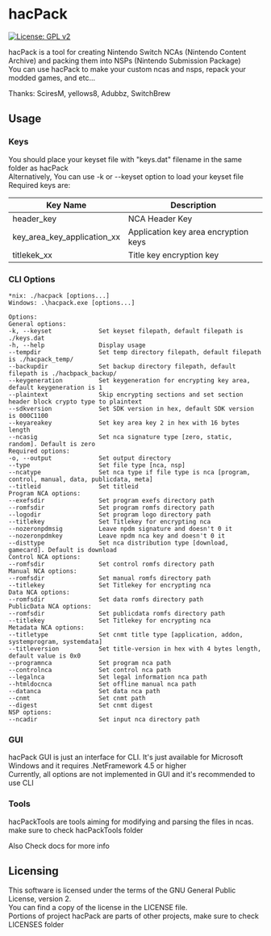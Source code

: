 # hacPack

[![License: GPL v2](https://img.shields.io/badge/License-GPL%20v2-blue.svg)](https://www.gnu.org/licenses/old-licenses/gpl-2.0.en.html)

hacPack is a tool for creating Nintendo Switch NCAs (Nintendo Content Archive) and packing them into NSPs (Nintendo Submission Package)  
You can use hacPack to make your custom ncas and nsps, repack your modded games, and etc...
  
Thanks: SciresM, yellows8, Adubbz, SwitchBrew

## Usage

### Keys

You should place your keyset file with "keys.dat" filename in the same folder as hacPack  
Alternatively, You can use -k or --keyset option to load your keyset file  
Required keys are:  

Key Name | Description
-------- | -----------
header_key | NCA Header Key
key_area_key_application_xx | Application key area encryption keys
titlekek_xx | Title key encryption key

### CLI Options  

```
*nix: ./hacpack [options...]  
Windows: .\hacpack.exe [options...]  
  
Options:
General options:  
-k, --keyset             Set keyset filepath, default filepath is ./keys.dat  
-h, --help               Display usage  
--tempdir                Set temp directory filepath, default filepath is ./hacpack_temp/  
--backupdir              Set backup directory filepath, default filepath is ./hacbpack_backup/  
--keygeneration          Set keygeneration for encrypting key area, default keygeneration is 1  
--plaintext              Skip encrypting sections and set section header block crypto type to plaintext  
--sdkversion             Set SDK version in hex, default SDK version is 000C1100  
--keyareakey             Set key area key 2 in hex with 16 bytes length  
--ncasig                 Set nca signature type [zero, static, random]. Default is zero  
Required options:  
-o, --output             Set output directory  
--type                   Set file type [nca, nsp]  
--ncatype                Set nca type if file type is nca [program, control, manual, data, publicdata, meta]  
--titleid                Set titleid  
Program NCA options:  
--exefsdir               Set program exefs directory path  
--romfsdir               Set program romfs directory path  
--logodir                Set program logo directory path  
--titlekey               Set Titlekey for encrypting nca  
--nozeronpdmsig          Leave npdm signature and doesn't 0 it  
--nozeronpdmkey          Leave npdm nca key and doesn't 0 it  
--disttype               Set nca distribution type [download, gamecard]. Default is download  
Control NCA options:  
--romfsdir               Set control romfs directory path  
Manual NCA options:  
--romfsdir               Set manual romfs directory path  
--titlekey               Set Titlekey for encrypting nca  
Data NCA options:  
--romfsdir               Set data romfs directory path  
PublicData NCA options:  
--romfsdir               Set publicdata romfs directory path  
--titlekey               Set Titlekey for encrypting nca  
Metadata NCA options:  
--titletype              Set cnmt title type [application, addon, systemprogram, systemdata]  
--titleversion           Set title-version in hex with 4 bytes length, default value is 0x0  
--programnca             Set program nca path  
--controlnca             Set control nca path  
--legalnca               Set legal information nca path  
--htmldocnca             Set offline manual nca path  
--datanca                Set data nca path  
--cnmt                   Set cnmt path  
--digest                 Set cnmt digest  
NSP options:  
--ncadir                 Set input nca directory path  
```

### GUI

hacPack GUI is just an interface for CLI. It's just available for Microsoft Windows and it requires .NetFramework 4.5 or higher  
Currently, all options are not implemented in GUI and it's recommended to use CLI  

### Tools

hacPackTools are tools aiming for modifying and parsing the files in ncas. make sure to check hacPackTools folder  
  
Also Check docs for more info  

## Licensing

This software is licensed under the terms of the GNU General Public License, version 2.  
You can find a copy of the license in the LICENSE file.  
Portions of project hacPack are parts of other projects, make sure to check LICENSES folder
